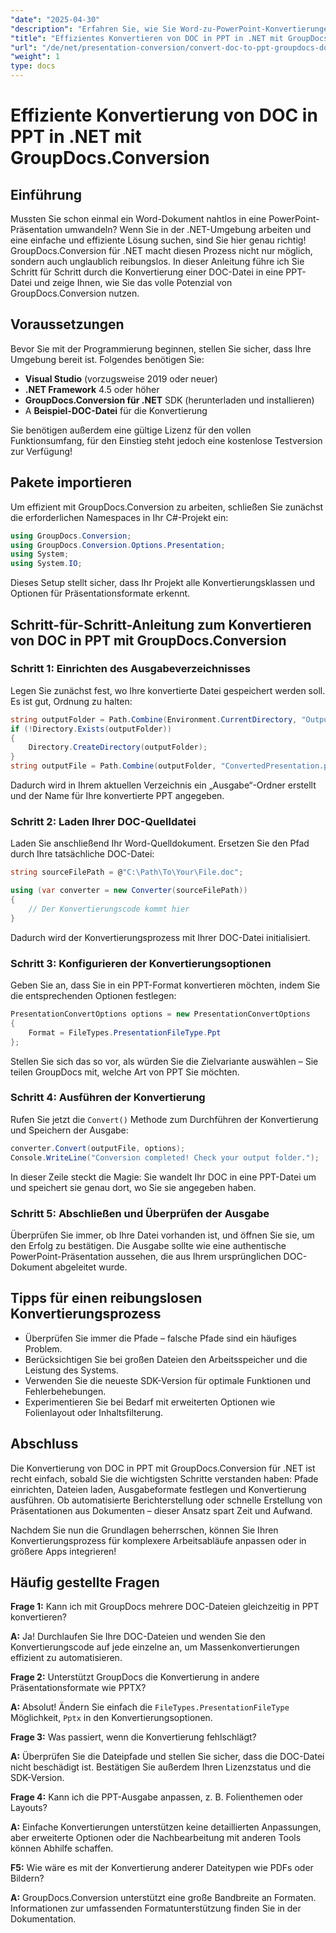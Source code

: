 ```yaml
---
"date": "2025-04-30"
"description": "Erfahren Sie, wie Sie Word-zu-PowerPoint-Konvertierungen mit GroupDocs.Conversion für .NET automatisieren. Optimieren Sie Ihre Dokumenten-Workflows mit dieser ausführlichen Anleitung."
"title": "Effizientes Konvertieren von DOC in PPT in .NET mit GroupDocs.Conversion – Ein umfassender Leitfaden"
"url": "/de/net/presentation-conversion/convert-doc-to-ppt-groupdocs-dotnet/"
"weight": 1
type: docs
---
```

# Effiziente Konvertierung von DOC in PPT in .NET mit GroupDocs.Conversion

## Einführung

Mussten Sie schon einmal ein Word-Dokument nahtlos in eine PowerPoint-Präsentation umwandeln? Wenn Sie in der .NET-Umgebung arbeiten und eine einfache und effiziente Lösung suchen, sind Sie hier genau richtig! GroupDocs.Conversion für .NET macht diesen Prozess nicht nur möglich, sondern auch unglaublich reibungslos. In dieser Anleitung führe ich Sie Schritt für Schritt durch die Konvertierung einer DOC-Datei in eine PPT-Datei und zeige Ihnen, wie Sie das volle Potenzial von GroupDocs.Conversion nutzen.


## Voraussetzungen

Bevor Sie mit der Programmierung beginnen, stellen Sie sicher, dass Ihre Umgebung bereit ist. Folgendes benötigen Sie:

- **Visual Studio** (vorzugsweise 2019 oder neuer)
- **.NET Framework** 4.5 oder höher
- **GroupDocs.Conversion für .NET** SDK (herunterladen und installieren)
- A **Beispiel-DOC-Datei** für die Konvertierung

Sie benötigen außerdem eine gültige Lizenz für den vollen Funktionsumfang, für den Einstieg steht jedoch eine kostenlose Testversion zur Verfügung!


## Pakete importieren

Um effizient mit GroupDocs.Conversion zu arbeiten, schließen Sie zunächst die erforderlichen Namespaces in Ihr C#-Projekt ein:

```csharp
using GroupDocs.Conversion;
using GroupDocs.Conversion.Options.Presentation;
using System;
using System.IO;
```

Dieses Setup stellt sicher, dass Ihr Projekt alle Konvertierungsklassen und Optionen für Präsentationsformate erkennt.


## Schritt-für-Schritt-Anleitung zum Konvertieren von DOC in PPT mit GroupDocs.Conversion

### Schritt 1: Einrichten des Ausgabeverzeichnisses

Legen Sie zunächst fest, wo Ihre konvertierte Datei gespeichert werden soll. Es ist gut, Ordnung zu halten:

```csharp
string outputFolder = Path.Combine(Environment.CurrentDirectory, "Output");
if (!Directory.Exists(outputFolder))
{
    Directory.CreateDirectory(outputFolder);
}
string outputFile = Path.Combine(outputFolder, "ConvertedPresentation.ppt");
```

Dadurch wird in Ihrem aktuellen Verzeichnis ein „Ausgabe“-Ordner erstellt und der Name für Ihre konvertierte PPT angegeben.


### Schritt 2: Laden Ihrer DOC-Quelldatei

Laden Sie anschließend Ihr Word-Quelldokument. Ersetzen Sie den Pfad durch Ihre tatsächliche DOC-Datei:

```csharp
string sourceFilePath = @"C:\Path\To\Your\File.doc";

using (var converter = new Converter(sourceFilePath))
{
    // Der Konvertierungscode kommt hier
}
```

Dadurch wird der Konvertierungsprozess mit Ihrer DOC-Datei initialisiert.


### Schritt 3: Konfigurieren der Konvertierungsoptionen

Geben Sie an, dass Sie in ein PPT-Format konvertieren möchten, indem Sie die entsprechenden Optionen festlegen:

```csharp
PresentationConvertOptions options = new PresentationConvertOptions
{
    Format = FileTypes.PresentationFileType.Ppt
};
```

Stellen Sie sich das so vor, als würden Sie die Zielvariante auswählen – Sie teilen GroupDocs mit, welche Art von PPT Sie möchten.


### Schritt 4: Ausführen der Konvertierung

Rufen Sie jetzt die `Convert()` Methode zum Durchführen der Konvertierung und Speichern der Ausgabe:

```csharp
converter.Convert(outputFile, options);
Console.WriteLine("Conversion completed! Check your output folder.");
```

In dieser Zeile steckt die Magie: Sie wandelt Ihr DOC in eine PPT-Datei um und speichert sie genau dort, wo Sie sie angegeben haben.


### Schritt 5: Abschließen und Überprüfen der Ausgabe

Überprüfen Sie immer, ob Ihre Datei vorhanden ist, und öffnen Sie sie, um den Erfolg zu bestätigen. Die Ausgabe sollte wie eine authentische PowerPoint-Präsentation aussehen, die aus Ihrem ursprünglichen DOC-Dokument abgeleitet wurde.


## Tipps für einen reibungslosen Konvertierungsprozess

- Überprüfen Sie immer die Pfade – falsche Pfade sind ein häufiges Problem.
- Berücksichtigen Sie bei großen Dateien den Arbeitsspeicher und die Leistung des Systems.
- Verwenden Sie die neueste SDK-Version für optimale Funktionen und Fehlerbehebungen.
- Experimentieren Sie bei Bedarf mit erweiterten Optionen wie Folienlayout oder Inhaltsfilterung.


## Abschluss

Die Konvertierung von DOC in PPT mit GroupDocs.Conversion für .NET ist recht einfach, sobald Sie die wichtigsten Schritte verstanden haben: Pfade einrichten, Dateien laden, Ausgabeformate festlegen und Konvertierung ausführen. Ob automatisierte Berichterstellung oder schnelle Erstellung von Präsentationen aus Dokumenten – dieser Ansatz spart Zeit und Aufwand.

Nachdem Sie nun die Grundlagen beherrschen, können Sie Ihren Konvertierungsprozess für komplexere Arbeitsabläufe anpassen oder in größere Apps integrieren!


## Häufig gestellte Fragen

**Frage 1:** Kann ich mit GroupDocs mehrere DOC-Dateien gleichzeitig in PPT konvertieren?  

**A:** Ja! Durchlaufen Sie Ihre DOC-Dateien und wenden Sie den Konvertierungscode auf jede einzelne an, um Massenkonvertierungen effizient zu automatisieren.

**Frage 2:** Unterstützt GroupDocs die Konvertierung in andere Präsentationsformate wie PPTX?  

**A:** Absolut! Ändern Sie einfach die `FileTypes.PresentationFileType` Möglichkeit, `Pptx` in den Konvertierungsoptionen.

**Frage 3:** Was passiert, wenn die Konvertierung fehlschlägt?  

**A:** Überprüfen Sie die Dateipfade und stellen Sie sicher, dass die DOC-Datei nicht beschädigt ist. Bestätigen Sie außerdem Ihren Lizenzstatus und die SDK-Version.

**Frage 4:** Kann ich die PPT-Ausgabe anpassen, z. B. Folienthemen oder Layouts?  

**A:** Einfache Konvertierungen unterstützen keine detaillierten Anpassungen, aber erweiterte Optionen oder die Nachbearbeitung mit anderen Tools können Abhilfe schaffen.

**F5:** Wie wäre es mit der Konvertierung anderer Dateitypen wie PDFs oder Bildern?  

**A:** GroupDocs.Conversion unterstützt eine große Bandbreite an Formaten. Informationen zur umfassenden Formatunterstützung finden Sie in der Dokumentation.